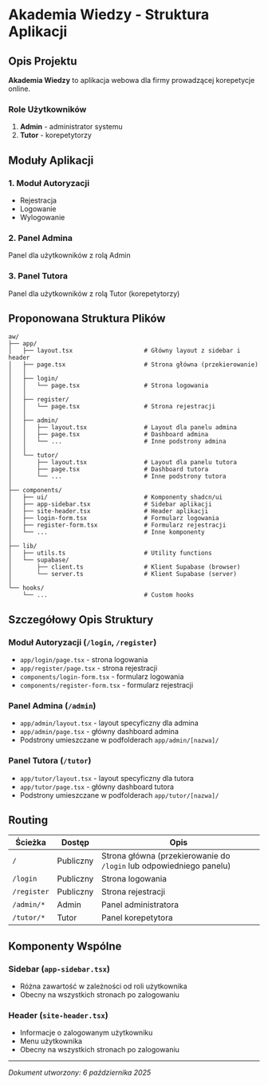 # Akademia Wiedzy - Struktura Aplikacji

## Opis Projektu

**Akademia Wiedzy** to aplikacja webowa dla firmy prowadzącej korepetycje online.

### Role Użytkowników
1. **Admin** - administrator systemu
2. **Tutor** - korepetytorzy

## Moduły Aplikacji

### 1. Moduł Autoryzacji
- Rejestracja
- Logowanie
- Wylogowanie

### 2. Panel Admina
Panel dla użytkowników z rolą Admin

### 3. Panel Tutora
Panel dla użytkowników z rolą Tutor (korepetytorzy)

## Proponowana Struktura Plików

```
aw/
├── app/
│   ├── layout.tsx                    # Główny layout z sidebar i header
│   ├── page.tsx                      # Strona główna (przekierowanie)
│   │
│   ├── login/
│   │   └── page.tsx                  # Strona logowania
│   │
│   ├── register/
│   │   └── page.tsx                  # Strona rejestracji
│   │
│   ├── admin/
│   │   ├── layout.tsx                # Layout dla panelu admina
│   │   ├── page.tsx                  # Dashboard admina
│   │   └── ...                       # Inne podstrony admina
│   │
│   └── tutor/
│       ├── layout.tsx                # Layout dla panelu tutora
│       ├── page.tsx                  # Dashboard tutora
│       └── ...                       # Inne podstrony tutora
│
├── components/
│   ├── ui/                           # Komponenty shadcn/ui
│   ├── app-sidebar.tsx               # Sidebar aplikacji
│   ├── site-header.tsx               # Header aplikacji
│   ├── login-form.tsx                # Formularz logowania
│   ├── register-form.tsx             # Formularz rejestracji
│   └── ...                           # Inne komponenty
│
├── lib/
│   ├── utils.ts                      # Utility functions
│   └── supabase/
│       ├── client.ts                 # Klient Supabase (browser)
│       └── server.ts                 # Klient Supabase (server)
│
└── hooks/
    └── ...                           # Custom hooks
```

## Szczegółowy Opis Struktury

### Moduł Autoryzacji (`/login`, `/register`)
- `app/login/page.tsx` - strona logowania
- `app/register/page.tsx` - strona rejestracji
- `components/login-form.tsx` - formularz logowania
- `components/register-form.tsx` - formularz rejestracji

### Panel Admina (`/admin`)
- `app/admin/layout.tsx` - layout specyficzny dla admina
- `app/admin/page.tsx` - główny dashboard admina
- Podstrony umieszczane w podfolderach `app/admin/[nazwa]/`

### Panel Tutora (`/tutor`)
- `app/tutor/layout.tsx` - layout specyficzny dla tutora
- `app/tutor/page.tsx` - główny dashboard tutora
- Podstrony umieszczane w podfolderach `app/tutor/[nazwa]/`

## Routing

| Ścieżka | Dostęp | Opis |
|---------|--------|------|
| `/` | Publiczny | Strona główna (przekierowanie do `/login` lub odpowiedniego panelu) |
| `/login` | Publiczny | Strona logowania |
| `/register` | Publiczny | Strona rejestracji |
| `/admin/*` | Admin | Panel administratora |
| `/tutor/*` | Tutor | Panel korepetytora |

## Komponenty Wspólne

### Sidebar (`app-sidebar.tsx`)
- Różna zawartość w zależności od roli użytkownika
- Obecny na wszystkich stronach po zalogowaniu

### Header (`site-header.tsx`)
- Informacje o zalogowanym użytkowniku
- Menu użytkownika
- Obecny na wszystkich stronach po zalogowaniu

---

*Dokument utworzony: 6 października 2025*

